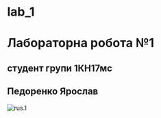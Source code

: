 # lab_1
# Лабораторна робота №1
## студент групи 1КН17мс
## Педоренко Ярослав
![rus.1](/photo.jpeg)
